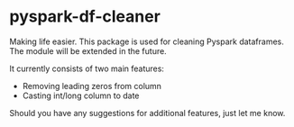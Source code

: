 # pyspark-df-cleaner
Making life easier. This package is used for cleaning Pyspark dataframes. The module will be extended in the future.

It currently consists of two main features:
- Removing leading zeros from column
- Casting int/long column to date

Should you have any suggestions for additional features, just let me know.
